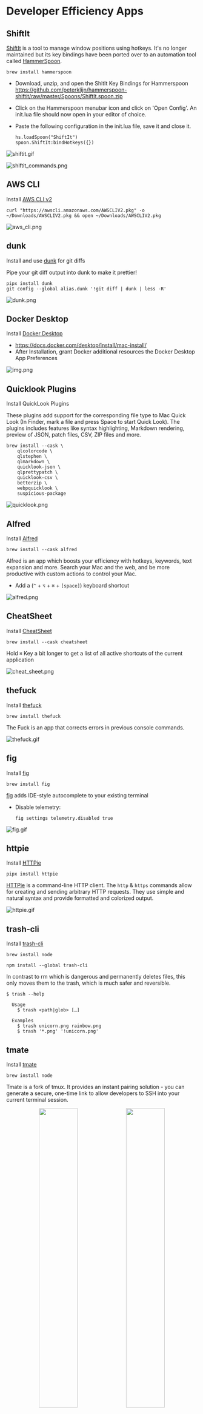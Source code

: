 # Developer Efficiency Apps

## ShiftIt

[ShiftIt] is a tool to manage window positions using hotkeys. It's no longer
maintained but its key bindings have been ported over to an automation tool
called [HammerSpoon].

```shell
brew install hammerspoon
```

- Download, unzip, and open the ShitIt Key Bindings for Hammerspoon
  https://github.com/peterklijn/hammerspoon-shiftit/raw/master/Spoons/ShiftIt.spoon.zip

- Click on the Hammerspoon menubar icon and click on 'Open Config'. An init.lua file should now
  open in your editor of choice.

- Paste the following configuration in the init.lua file, save it and close it.

    ```text
    hs.loadSpoon("ShiftIt")
    spoon.ShiftIt:bindHotkeys({})
    ```

![shiftit.gif](_static/shiftit.gif)

![shiftit_commands.png](_static/shiftit_commands.png)

## AWS CLI

Install [AWS CLI v2]

```shell
curl "https://awscli.amazonaws.com/AWSCLIV2.pkg" -o ~/Downloads/AWSCLIV2.pkg && open ~/Downloads/AWSCLIV2.pkg
```

![aws_cli.png](_static/aws_cli.png)

## dunk

Install and use [dunk] for git diffs

Pipe your git diff output into dunk to make it prettier!

```shell
pipx install dunk
git config --global alias.dunk '!git diff | dunk | less -R'
```

![dunk.png](_static/dunk.png)

## Docker Desktop

Install [Docker Desktop]

- https://docs.docker.com/desktop/install/mac-install/
- After Installation, grant Docker additional resources the Docker Desktop
  App Preferences

![img.png](_static/docker_desktop.png)

## Quicklook Plugins

Install QuickLook Plugins

These plugins add support for the corresponding file type to Mac Quick Look (In Finder, mark a
file and press Space to start Quick Look). The plugins includes features like syntax
highlighting, Markdown rendering, preview of JSON, patch files, CSV, ZIP files and more.

```shell
brew install --cask \
    qlcolorcode \
    qlstephen \
    qlmarkdown \
    quicklook-json \
    qlprettypatch \
    quicklook-csv \
    betterzip \
    webpquicklook \
    suspicious-package
```

![quicklook.png](_static/quicklook.png)

## Alfred

Install [Alfred]

```shell
brew install --cask alfred
```

Alfred is an app which boosts your efficiency with hotkeys, keywords, text expansion
and more. Search your Mac and the web, and be more productive with custom actions
to control your Mac.

- Add a (`^` + `⌥` + `⌘` + `[space]`) keyboard shortcut

![alfred.png](_static/alfred.png)

## CheatSheet

Install [CheatSheet]

```shell
brew install --cask cheatsheet
```

Hold `⌘` Key a bit longer to get a list of all active shortcuts of the current
application

![cheat_sheet.png](_static/cheat_sheet.png)

## thefuck

Install [thefuck]

```shell
brew install thefuck
```
The Fuck is an app that corrects errors in previous console commands.

![thefuck.gif](_static/thefuck.gif)

## fig

Install [fig]

```shell
brew install fig
```

[fig] adds IDE-style autocomplete to your existing terminal

- Disable telemetry:
  ```shell
  fig settings telemetry.disabled true
  ```

![fig.gif](_static/fig.gif)

## httpie

Install [HTTPie]

```shell
pipx install httpie
```

[HTTPie] is a command-line HTTP client. The `http` & `https` commands allow for creating and
sending arbitrary HTTP requests. They use simple and natural syntax and provide formatted
and colorized output.

![httpie.gif](_static/httpie.gif)

## trash-cli

Install [trash-cli]

```shell
brew install node
```

```shell
npm install --global trash-cli
```

In contrast to rm which is dangerous and permanently deletes files, this only moves them to the trash, which is much
safer and reversible.

```console
$ trash --help

  Usage
    $ trash <path|glob> […]

  Examples
    $ trash unicorn.png rainbow.png
    $ trash '*.png' '!unicorn.png'
```

## tmate

Install [tmate]

```shell
brew install node
```

Tmate is a fork of tmux. It provides an instant pairing solution - you can generate a secure, one-time 
link to allow developers to SSH into your current terminal session.  

<p float="left" align="center">
  <img src="_static/tmate_1.png" width="45%" />
  <img src="_static/tmate_2.png" width="45%" />
</p>

## More Brew Apps

- [jq]
    - Powerful JSON Parsing
- [htop]
    - This is htop, a cross-platform interactive process viewer.
- [Glances]
    - Glances is a cross-platform system monitoring tool written in Python.
- [Caffeine]
    - Prevent your computer from sleeping
- [VLC]
    - VLC is a free and open source, cross-platform multimedia player

```shell
brew install jq
brew install glances
```

```shell
brew install --cask caffeine
brew install --cask vlc
brew install --cask htop
```

[ShiftIt]: https://github.com/peterklijn/hammerspoon-shiftit
[AWS CLI v2]: https://docs.aws.amazon.com/cli/index.html
[dunk]: https://github.com/darrenburns/dunk
[Docker Desktop]: https://www.docker.com/products/docker-desktop/
[Alfred]: https://www.alfredapp.com/
[CheatSheet]: https://www.mediaatelier.com/CheatSheet/
[VLC]: https://www.videolan.org/vlc/
[Caffeine]: https://intelliscapesolutions.com/apps/caffeine
[fig]: https://fig.io
[thefuck]: https://github.com/nvbn/thefuck
[jq]: https://stedolan.github.io/jq/
[Glances]: https://nicolargo.github.io/glances/
[htop]: https://htop.dev/
[httpie]: https://github.com/httpie/httpie
[trash-cli]: https://github.com/sindresorhus/trash-cli
[Hammerspoon]: https://github.com/Hammerspoon/hammerspoon
[tmate]: https://tmate.io/
